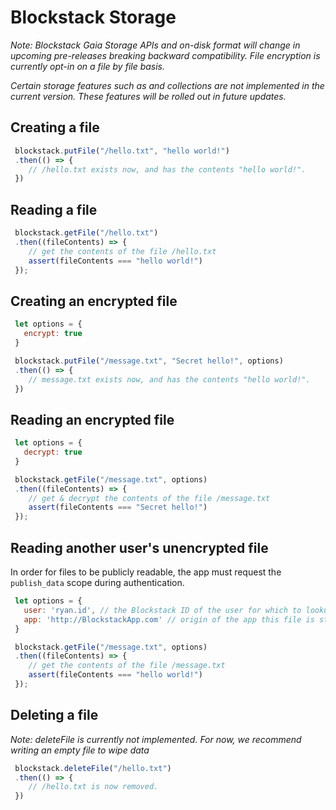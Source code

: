 # Blockstack Storage

_Note: Blockstack Gaia Storage APIs and on-disk format will change in
upcoming pre-releases breaking backward compatibility. File encryption is currently
opt-in on a file by file basis._

_Certain storage features such as and collections are not implemented in the current
version. These features will be rolled out in future updates._

## Creating a file

```JavaScript
 blockstack.putFile("/hello.txt", "hello world!")
 .then(() => {
    // /hello.txt exists now, and has the contents "hello world!".
 })
```

## Reading a file

```JavaScript
 blockstack.getFile("/hello.txt")
 .then((fileContents) => {
    // get the contents of the file /hello.txt
    assert(fileContents === "hello world!")
 });
```

## Creating an encrypted file

```JavaScript
 let options = { 
   encrypt: true 
 }

 blockstack.putFile("/message.txt", "Secret hello!", options)
 .then(() => {
    // message.txt exists now, and has the contents "hello world!".
 })
```

## Reading an encrypted file

```JavaScript
 let options = { 
   decrypt: true 
 }

 blockstack.getFile("/message.txt", options)
 .then((fileContents) => {
    // get & decrypt the contents of the file /message.txt
    assert(fileContents === "Secret hello!")
 });
```

## Reading another user's unencrypted file
In order for files to be publicly readable, the app must request 
the `publish_data` scope during authentication.

```JavaScript
 let options = { 
   user: 'ryan.id', // the Blockstack ID of the user for which to lookup the file
   app: 'http://BlockstackApp.com' // origin of the app this file is stored for
 }

 blockstack.getFile("/message.txt", options)
 .then((fileContents) => {
    // get the contents of the file /message.txt
    assert(fileContents === "hello world!")
 });
```

## Deleting a file

_Note: deleteFile is currently not implemented. For now, we recommend
writing an empty file to wipe data_

```JavaScript
 blockstack.deleteFile("/hello.txt")
 .then(() => {
    // /hello.txt is now removed.
 })
```
